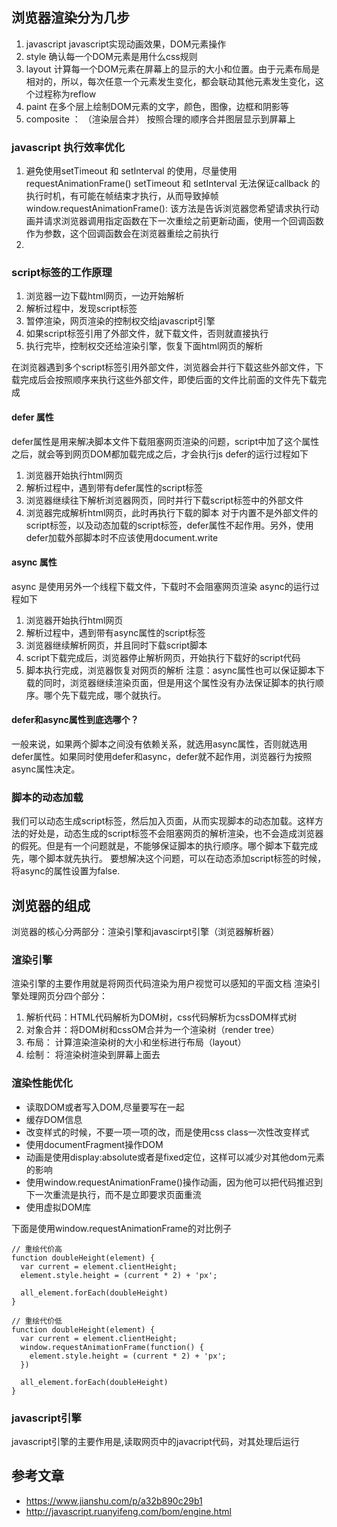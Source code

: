 ## 浏览器渲染分为几步
1. javascript  javascript实现动画效果，DOM元素操作
2. style 确认每一个DOM元素是用什么css规则
3. layout 计算每一个DOM元素在屏幕上的显示的大小和位置。由于元素布局是相对的，所以，每次任意一个元素发生变化，都会联动其他元素发生变化，这个过程称为reflow
4. paint  在多个层上绘制DOM元素的文字，颜色，图像，边框和阴影等
5. composite ： （渲染层合并） 按照合理的顺序合并图层显示到屏幕上


### javascript 执行效率优化
1. 避免使用setTimeout 和 setInterval 的使用，尽量使用requestAnimationFrame()
setTimeout 和 setInterval 无法保证callback 的执行时机，有可能在帧结束才执行，从而导致掉帧
  window.requestAnimationFrame(): 该方法是告诉浏览器您希望请求执行动画并请求浏览器调用指定函数在下一次重绘之前更新动画，使用一个回调函数作为参数，这个回调函数会在浏览器重绘之前执行
2.



### script标签的工作原理
1. 浏览器一边下载html网页，一边开始解析
2. 解析过程中，发现script标签
3. 暂停渲染，网页渲染的控制权交给javascript引擎
4. 如果script标签引用了外部文件，就下载文件，否则就直接执行
5. 执行完毕，控制权交还给渲染引擎，恢复下面html网页的解析

在浏览器遇到多个script标签引用外部文件，浏览器会并行下载这些外部文件，下载完成后会按照顺序来执行这些外部文件，即使后面的文件比前面的文件先下载完成

#### defer 属性
defer属性是用来解决脚本文件下载阻塞网页渲染的问题，script中加了这个属性之后，就会等到网页DOM都加载完成之后，才会执行js
defer的运行过程如下
1. 浏览器开始执行html网页
2. 解析过程中，遇到带有defer属性的script标签
3. 浏览器继续往下解析浏览器网页，同时并行下载script标签中的外部文件
4. 浏览器完成解析html网页，此时再执行下载的脚本
对于内置不是外部文件的script标签，以及动态加载的script标签，defer属性不起作用。另外，使用defer加载外部脚本时不应该使用document.write

#### async 属性
async 是使用另外一个线程下载文件，下载时不会阻塞网页渲染
async的运行过程如下
1. 浏览器开始执行html网页
2. 解析过程中，遇到带有async属性的script标签
3. 浏览器继续解析网页，并且同时下载script脚本
4. script下载完成后，浏览器停止解析网页，开始执行下载好的script代码
5. 脚本执行完成，浏览器恢复对网页的解析
注意：async属性也可以保证脚本下载的同时，浏览器继续渲染页面，但是用这个属性没有办法保证脚本的执行顺序。哪个先下载完成，哪个就执行。

#### defer和async属性到底选哪个？
一般来说，如果两个脚本之间没有依赖关系，就选用async属性，否则就选用defer属性。如果同时使用defer和async，defer就不起作用，浏览器行为按照async属性决定。


### 脚本的动态加载
我们可以动态生成script标签，然后加入页面，从而实现脚本的动态加载。这样方法的好处是，动态生成的script标签不会阻塞网页的解析渲染，也不会造成浏览器的假死。但是有一个问题就是，不能够保证脚本的执行顺序。哪个脚本下载完成先，哪个脚本就先执行。
要想解决这个问题，可以在动态添加script标签的时候，将async的属性设置为false.


## 浏览器的组成
浏览器的核心分两部分：渲染引擎和javascirpt引擎（浏览器解析器）

### 渲染引擎
渲染引擎的主要作用就是将网页代码渲染为用户视觉可以感知的平面文档
渲染引擎处理网页分四个部分：
1. 解析代码：HTML代码解析为DOM树，css代码解析为cssDOM样式树
2. 对象合并：将DOM树和cssOM合并为一个渲染树（render tree）
3. 布局： 计算渲染渲染树的大小和坐标进行布局（layout）
4. 绘制： 将渲染树渲染到屏幕上面去

### 渲染性能优化
* 读取DOM或者写入DOM,尽量要写在一起
* 缓存DOM信息
* 改变样式的时候，不要一项一项的改，而是使用css class一次性改变样式
* 使用documentFragment操作DOM
* 动画是使用display:absolute或者是fixed定位，这样可以减少对其他dom元素的影响
* 使用window.requestAnimationFrame()操作动画，因为他可以把代码推迟到下一次重流是执行，而不是立即要求页面重流
* 使用虚拟DOM库

下面是使用window.requestAnimationFrame的对比例子
```
// 重绘代价高
function doubleHeight(element) {
  var current = element.clientHeight;
  element.style.height = (current * 2) + 'px';

  all_element.forEach(doubleHeight)
}

// 重绘代价低
function doubleHeight(element) {
  var current = element.clientHeight;
  window.requestAnimationFrame(function() {
    element.style.height = (current * 2) + 'px';
  })

  all_element.forEach(doubleHeight)
}
```

### javascript引擎
javascript引擎的主要作用是,读取网页中的javacript代码，对其处理后运行


## 参考文章
* https://www.jianshu.com/p/a32b890c29b1
* http://javascript.ruanyifeng.com/bom/engine.html